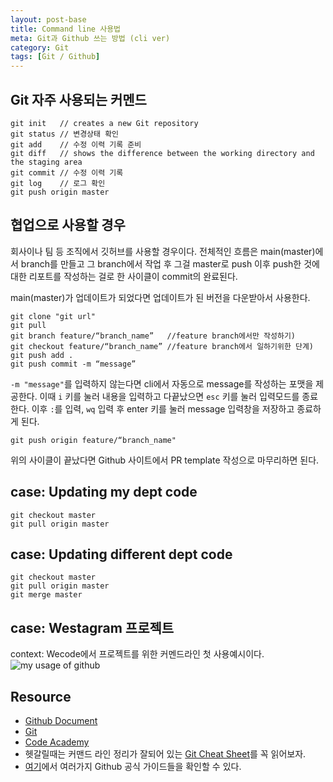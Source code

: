 ```yaml
---
layout: post-base
title: Command line 사용법
meta: Git과 Github 쓰는 방법 (cli ver)
category: Git
tags: [Git / Github]
---
```

## Git 자주 사용되는 커멘드

```bush
git init   // creates a new Git repository
git status // 변경상태 확인
git add    // 수정 이력 기록 준비
git diff   // shows the difference between the working directory and the staging area
git commit // 수정 이력 기록
git log    // 로그 확인
git push origin master
```

## 협업으로 사용할 경우

회사이나 팀 등 조직에서 깃허브를 사용할 경우이다. 전체적인 흐름은 main(master)에서 branch를 만들고 그 branch에서 작업 후 그걸 master로 push 이후 push한 것에 대한 리포트를 작성하는 걸로 한 사이클이 commit의 완료된다.

main(master)가 업데이트가 되었다면 업데이트가 된 버전을 다운받아서 사용한다.

```bush
git clone "git url"
git pull
git branch feature/“branch_name”   //feature branch에서만 작성하기)
git checkout feature/“branch_name” //feature branch에서 일하기위한 단계)
git push add .
git push commit -m “message”
```

`-m "message"`를 입력하지 않는다면 cli에서 자동으로 message를 작성하는 포맷을 제공한다. 이때 `i` 키를 눌러 내용을 입력하고 다끝났으면 `esc` 키를 눌러 입력모드를 종료한다. 이후 `:`를 입력, `wq` 입력 후 enter 키를 눌러 message 입력창을 저장하고 종료하게 된다.

```bush
git push origin feature/“branch_name"
```

위의 사이클이 끝났다면 Github 사이트에서 PR template 작성으로 마무리하면 된다.

## case: Updating my dept code

```bush
git checkout master 
git pull origin master
```

## case: Updating different dept code

```bush
git checkout master 
git pull origin master
git merge master
```

## case: Westagram 프로젝트

context: Wecode에서 프로젝트를 위한 커멘드라인 첫 사용예시이다.
![my usage of github]({{site.baseurl}}/img/21-10-16-git.jpg)

## Resource

* [Github Document](https://docs.github.com/en)
* [Git](https://git-scm.com/doc)
* [Code Academy](www.codecademy.com)
* 헷갈릴때는 커맨드 라인 정리가 잘되어 있는 [Git Cheat Sheet](https://education.github.com/git-cheat-sheet-education.pdf)를 꼭 읽어보자.
* [여기](https://guides.github.com/)에서 여러가지 Github 공식 가이드들을 확인할 수 있다.
